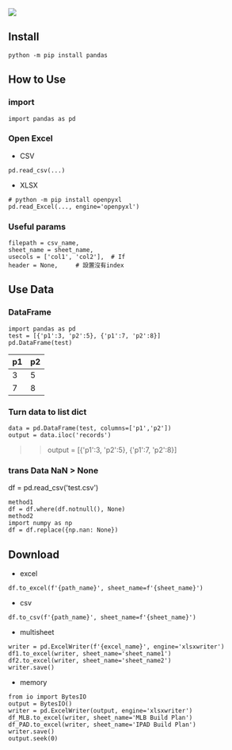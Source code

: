 <img src="https://upload.wikimedia.org/wikipedia/commons/thumb/e/ed/Pandas_logo.svg/1200px-Pandas_logo.svg.png">  

## Install
```
python -m pip install pandas
```
## How to Use
### import  
```
import pandas as pd
```
### Open Excel
- CSV
```
pd.read_csv(...)
```
- XLSX
```
# python -m pip install openpyxl
pd.read_Excel(..., engine='openpyxl')
```
### Useful params
```
filepath = csv_name,
sheet_name = sheet_name,
usecols = ['col1', 'col2'],  # If 
header = None,     # 設置沒有index
```
## Use Data
### DataFrame
```
import pandas as pd
test = [{'p1':3, 'p2':5}, {'p1':7, 'p2':8}]
pd.DataFrame(test)
```
|p1|p2|  
|--|--|  
|3 | 5|  
|7 | 8|  

### Turn data to list dict
```
data = pd.DataFrame(test, columns=['p1','p2'])
output = data.iloc('records')
```
>> output = [{'p1':3, 'p2':5}, {'p1':7, 'p2':8}]

### trans Data NaN > None  
df = pd.read_csv('test.csv')  
```
method1
df = df.where(df.notnull(), None)
method2
import numpy as np
df = df.replace({np.nan: None})
```

## Download
- excel
```
df.to_excel(f'{path_name}', sheet_name=f'{sheet_name}')
```
- csv
```
df.to_csv(f'{path_name}', sheet_name=f'{sheet_name}')
```
- multisheet
```
writer = pd.ExcelWriter(f'{excel_name}', engine='xlsxwriter')
df1.to_excel(writer, sheet_name='sheet_name1')
df2.to_excel(writer, sheet_name='sheet_name2')
writer.save()
```
- memory
```
from io import BytesIO
output = BytesIO()
writer = pd.ExcelWriter(output, engine='xlsxwriter')
df_MLB.to_excel(writer, sheet_name='MLB Build Plan')
df_PAD.to_excel(writer, sheet_name='IPAD Build Plan')
writer.save()
output.seek(0)
```
